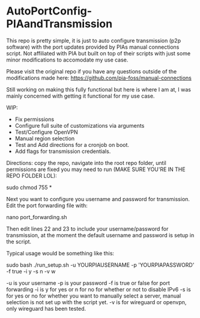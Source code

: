 # AutoPortConfig-PIAandTransmission
This repo is pretty simple, it is just to auto configure transmission (p2p software) with the port updates provided by PIAs manual connections script. Not affiliated with PIA but built on top of their scripts with just some minor modifications to accomodate my use case.

Please visit the original repo if you have any questions outside of the modifications made here: https://github.com/pia-foss/manual-connections

Still working on making this fully functional but here is where I am at, I was mainly concerned with getting it functional for my use case.

WIP: 
- Fix permissions
- Configure full suite of customizations via arguments
- Test/Configure OpenVPN
- Manual region selection
- Test and Add directions for a cronjob on boot.
- Add flags for transmission credentials.

Directions: copy the repo, navigate into the root repo folder, until permissions are fixed you may need to run (MAKE SURE YOU'RE IN THE REPO FOLDER LOL):

sudo chmod 755 *

Next you want to configure you username and password for transmission. Edit the port forwarding file with:

nano port_forwarding.sh

Then edit lines 22 and 23 to include your username/password for transmission, at the moment the default username and password is setup in the script.

Typical usage would be something like this:

sudo bash ./run_setup.sh -u YOURPIAUSERNAME -p 'YOURPIAPASSWORD' -f true -i y -s n -v w

-u is your username
-p is your password
-f is true or false for port forwarding
-i is y for yes or n for no for whether or not to disable IPv6
-s is for yes or no for whether you want to manually select a server, manual selection is not set up with the script yet.
-v is for wireguard or openvpn, only wireguard has been tested.

